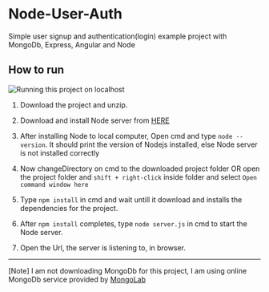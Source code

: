 # Node-User-Auth
Simple user signup and authentication(login) example project with MongoDb, Express, Angular and Node

## How to run

![Running this project on localhost](http://funnypicture.org/wallpaper/2015/05/funny-cat-running-17-hd-wallpaper.jpg "Do one thing crazy and run like Hell!")

1. Download the project and unzip.

2. Download and install Node server from [HERE](https://nodejs.org/en/)

3. After installing Node to local computer, Open cmd and type `node --version`. It should print the version of Nodejs installed, else Node server is not installed correctly

4. Now changeDirectory on cmd to the downloaded project folder OR open the project folder and `shift + right-click` inside folder and select `Open command window here`

5. Type `npm install` in cmd and wait untill it download and installs the dependencies for the project.

6. After `npm install` completes, type `node server.js` in cmd to start the Node server.

7. Open the Url, the server is listening to, in browser.
___
[Note] I am not downloading MongoDb for this project, I am using online MongoDb service provided by [MongoLab](https://www.mongolab.com/)